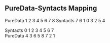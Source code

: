 PureData-Syntacts Mapping
---------------------------------------------
PureData	1	2	3	4	5	6	7	8
Syntacts	7	6	1	0	3	2	5	4 

Syntacts	0	1	2	3	4	5	6	7  
PureData	4	3	6	5	8	7	2	1